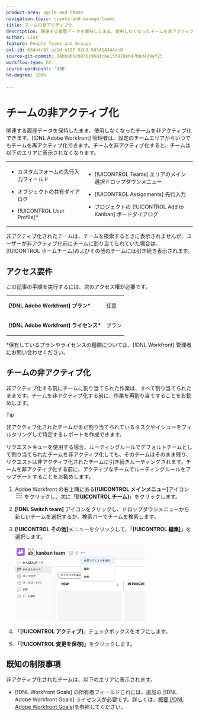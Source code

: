 ```yaml
---
product-area: agile-and-teams
navigation-topic: create-and-manage-teams
title: チームの非アクティブ化
description: 関連する履歴データを保持したまま、使用しなくなったチームを非アクティブ化できます。Adobe Workfront 管理者は、設定のチームエリアからいつでもチームを再アクティブ化できます。
author: Lisa
feature: People Teams and Groups
exl-id: 634e4c0f-aa1d-4197-92e3-54f414344ac0
source-git-commit: 24bb9b5c0836196a1c6e15f828eb47bbd489ef25
workflow-type: ht
source-wordcount: '338'
ht-degree: 100%

---
```


# チームの非アクティブ化

関連する履歴データを保持したまま、使用しなくなったチームを非アクティブ化できます。[!DNL Adobe Workfront] 管理者は、設定のチームエリアからいつでもチームを再アクティブ化できます。チームを非アクティブ化すると、チームは以下のエリアに表示されなくなります。

<table style="table-layout:auto"> 
 <col> 
 <col> 
 <tbody> 
  <tr> 
   <td> 
    <ul> 
     <li> <p>カスタムフォームの先行入力フィールド</p> </li> 
    </ul> 
    <ul> 
     <li> <p>オブジェクトの共有ダイアログ</p> </li> 
     <li> <p>[!UICONTROL User Profile]*</p> </li> 
    </ul> </td> 
   <td> 
    <ul> 
     <li> <p>[!UICONTROL Teams] エリアのメイン選択ドロップダウンメニュー</p> </li> 
     <li> <p>[!UICONTROL Assignments] 先行入力</p> </li> 
     <li> <p>プロジェクトの [!UICONTROL Add to Kanban] ボードダイアログ</p> </li> 
    </ul> </td> 
  </tr> 
 </tbody> 
</table>

非アクティブ化されたチームは、チームを検索するときに表示されませんが、ユーザーが非アクティブ化前にチームに割り当てられていた場合は、[!UICONTROL ホームチーム]およびその他のチームには引き続き表示されます。

## アクセス要件

この記事の手順を実行するには、次のアクセス権が必要です。

<table style="table-layout:auto"> 
 <col> 
 <col> 
 <tbody> 
  <tr> 
   <td role="rowheader"><strong>[!DNL Adobe Workfront] プラン*</strong></td> 
   <td> <p>任意</p> </td> 
  </tr> 
  <tr> 
   <td role="rowheader"><strong>[!DNL Adobe Workfront] ライセンス*</strong></td> 
   <td> <p>プラン</p> </td> 
  </tr> 
 </tbody> 
</table>

&#42;保有しているプランやライセンスの種類については、[!DNL Workfront] 管理者にお問い合わせください。

## チームの非アクティブ化

非アクティブ化する前にチームに割り当てられた作業は、すべて割り当てられたままです。チームを非アクティブ化する前に、作業を再割り当てすることをお勧めします。

>[!TIP]
>
>非アクティブ化されたチームがまだ割り当てられているタスクやイシューをフィルタリングして特定するレポートを作成できます。

リクエストキューを使用する場合、ルーティングルールでデフォルトチームとして割り当てられたチームを非アクティブ化しても、そのチームはそのまま残り、リクエストは非アクティブ化されたチームに引き続きルーティングされます。チームを非アクティブ化する前に、アクティブなチームでルーティングルールをアップデートすることをお勧めします。

1. Adobe Workfront の右上隅にある&#x200B;**[!UICONTROL メインメニュー]**&#x200B;アイコン ![](assets/main-menu-icon.png) をクリックし、次に「**[!UICONTROL チーム]**」をクリックします。
1. **[!DNL Switch team]** アイコンをクリックし、ドロップダウンメニューから新しいチームを選択するか、検索バーでチームを検索します。
1. **[!UICONTROL その他]**&#x200B;メニューをクリックして、「**[!UICONTROL 編集]**」を選択します。

   ![](assets/edit-team-settings-350x205.png)

1. 「**[!UICONTROL アクティブ]**」チェックボックスをオフにします。
1. 「**[!UICONTROL 変更を保存]**」をクリックします。

## 既知の制限事項

非アクティブ化されたチームは、以下のエリアに表示されます。

* [!DNL Workfront Goals] の所有者フィールドこれには、追加の [!DNL Adobe Workfront Goals] ライセンスが必要です。詳しくは、[概要 [!DNL Adobe Workfront Goals]](../../workfront-goals/goal-management/getting-started-with-wf-goals.md)を参照してください。

